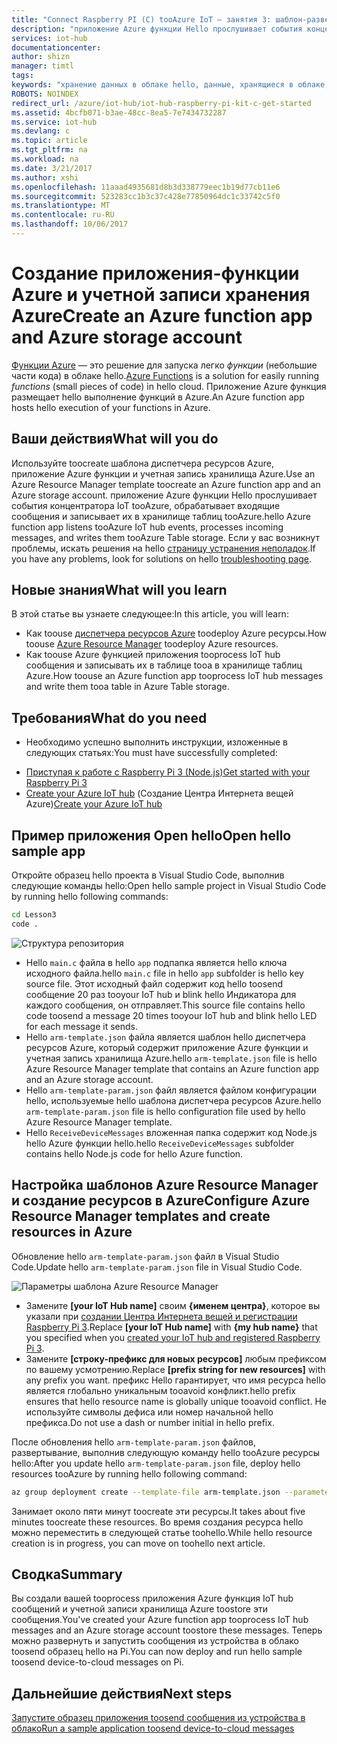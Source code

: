 ```yaml
---
title: "Connect Raspberry PI (C) tooAzure IoT — занятия 3: шаблон-развертывание | Документы Microsoft"
description: "приложение Azure функции Hello прослушивает события концентратора IoT tooAzure, обрабатывает входящие сообщения и записывает их в хранилище таблиц tooAzure."
services: iot-hub
documentationcenter: 
author: shizn
manager: timtl
tags: 
keywords: "хранение данных в облаке hello, данные, хранящиеся в облаке, iot облачной службы"
ROBOTS: NOINDEX
redirect_url: /azure/iot-hub/iot-hub-raspberry-pi-kit-c-get-started
ms.assetid: 4bcfb071-b3ae-48cc-8ea5-7e7434732287
ms.service: iot-hub
ms.devlang: c
ms.topic: article
ms.tgt_pltfrm: na
ms.workload: na
ms.date: 3/21/2017
ms.author: xshi
ms.openlocfilehash: 11aaad4935681d8b3d338779eec1b19d77cb11e6
ms.sourcegitcommit: 523283cc1b3c37c428e77850964dc1c33742c5f0
ms.translationtype: MT
ms.contentlocale: ru-RU
ms.lasthandoff: 10/06/2017
---
```

# <a name="create-an-azure-function-app-and-azure-storage-account"></a><span data-ttu-id="19898-104">Создание приложения-функции Azure и учетной записи хранения Azure</span><span class="sxs-lookup"><span data-stu-id="19898-104">Create an Azure function app and Azure storage account</span></span>
<span data-ttu-id="19898-105">[Функции Azure](../../articles/azure-functions/functions-overview.md) — это решение для запуска легко *функции* (небольшие части кода) в облаке hello.</span><span class="sxs-lookup"><span data-stu-id="19898-105">[Azure Functions](../../articles/azure-functions/functions-overview.md) is a solution for easily running *functions* (small pieces of code) in hello cloud.</span></span> <span data-ttu-id="19898-106">Приложение Azure функция размещает hello выполнение функций в Azure.</span><span class="sxs-lookup"><span data-stu-id="19898-106">An Azure function app hosts hello execution of your functions in Azure.</span></span>

## <a name="what-will-you-do"></a><span data-ttu-id="19898-107">Ваши действия</span><span class="sxs-lookup"><span data-stu-id="19898-107">What will you do</span></span>
<span data-ttu-id="19898-108">Используйте toocreate шаблона диспетчера ресурсов Azure, приложение Azure функции и учетная запись хранилища Azure.</span><span class="sxs-lookup"><span data-stu-id="19898-108">Use an Azure Resource Manager template toocreate an Azure function app and an Azure storage account.</span></span> <span data-ttu-id="19898-109">приложение Azure функции Hello прослушивает события концентратора IoT tooAzure, обрабатывает входящие сообщения и записывает их в хранилище таблиц tooAzure.</span><span class="sxs-lookup"><span data-stu-id="19898-109">hello Azure function app listens tooAzure IoT hub events, processes incoming messages, and writes them tooAzure Table storage.</span></span> <span data-ttu-id="19898-110">Если у вас возникнут проблемы, искать решения на hello [страницу устранения неполадок](iot-hub-raspberry-pi-kit-c-troubleshooting.md).</span><span class="sxs-lookup"><span data-stu-id="19898-110">If you have any problems, look for solutions on hello [troubleshooting page](iot-hub-raspberry-pi-kit-c-troubleshooting.md).</span></span>

## <a name="what-will-you-learn"></a><span data-ttu-id="19898-111">Новые знания</span><span class="sxs-lookup"><span data-stu-id="19898-111">What will you learn</span></span>
<span data-ttu-id="19898-112">В этой статье вы узнаете следующее:</span><span class="sxs-lookup"><span data-stu-id="19898-112">In this article, you will learn:</span></span>
* <span data-ttu-id="19898-113">Как toouse [диспетчера ресурсов Azure](../../articles/azure-resource-manager/resource-group-overview.md) toodeploy Azure ресурсы.</span><span class="sxs-lookup"><span data-stu-id="19898-113">How toouse [Azure Resource Manager](../../articles/azure-resource-manager/resource-group-overview.md) toodeploy Azure resources.</span></span>
* <span data-ttu-id="19898-114">Как toouse Azure функцией приложения tooprocess IoT hub сообщения и записывать их в таблице tooa в хранилище таблиц Azure.</span><span class="sxs-lookup"><span data-stu-id="19898-114">How toouse an Azure function app tooprocess IoT hub messages and write them tooa table in Azure Table storage.</span></span>

## <a name="what-do-you-need"></a><span data-ttu-id="19898-115">Требования</span><span class="sxs-lookup"><span data-stu-id="19898-115">What do you need</span></span>
* <span data-ttu-id="19898-116">Необходимо успешно выполнить инструкции, изложенные в следующих статьях:</span><span class="sxs-lookup"><span data-stu-id="19898-116">You must have successfully completed:</span></span>
- [<span data-ttu-id="19898-117">Приступая к работе с Raspberry Pi 3 (Node.js)</span><span class="sxs-lookup"><span data-stu-id="19898-117">Get started with your Raspberry Pi 3</span></span>](iot-hub-raspberry-pi-kit-c-get-started.md)
- <span data-ttu-id="19898-118">[Create your Azure IoT hub](iot-hub-raspberry-pi-kit-c-get-started.md) (Создание Центра Интернета вещей Azure)</span><span class="sxs-lookup"><span data-stu-id="19898-118">[Create your Azure IoT hub](iot-hub-raspberry-pi-kit-c-get-started.md)</span></span>

## <a name="open-hello-sample-app"></a><span data-ttu-id="19898-119">Пример приложения Open hello</span><span class="sxs-lookup"><span data-stu-id="19898-119">Open hello sample app</span></span>
<span data-ttu-id="19898-120">Откройте образец hello проекта в Visual Studio Code, выполнив следующие команды hello:</span><span class="sxs-lookup"><span data-stu-id="19898-120">Open hello sample project in Visual Studio Code by running hello following commands:</span></span>

```bash
cd Lesson3
code .
```

![Структура репозитория](media/iot-hub-raspberry-pi-lessons/lesson3/repo_structure_c.png)

* <span data-ttu-id="19898-122">Hello `main.c` файла в hello `app` подпапка является hello ключа исходного файла.</span><span class="sxs-lookup"><span data-stu-id="19898-122">hello `main.c` file in hello `app` subfolder is hello key source file.</span></span> <span data-ttu-id="19898-123">Этот исходный файл содержит код hello toosend сообщение 20 раз tooyour IoT hub и blink hello Индикатора для каждого сообщения, он отправляет.</span><span class="sxs-lookup"><span data-stu-id="19898-123">This source file contains hello code toosend a message 20 times tooyour IoT hub and blink hello LED for each message it sends.</span></span>
* <span data-ttu-id="19898-124">Hello `arm-template.json` файла является шаблон hello диспетчера ресурсов Azure, который содержит приложение Azure функции и учетная запись хранилища Azure.</span><span class="sxs-lookup"><span data-stu-id="19898-124">hello `arm-template.json` file is hello Azure Resource Manager template that contains an Azure function app and an Azure storage account.</span></span>
* <span data-ttu-id="19898-125">Hello `arm-template-param.json` файл является файлом конфигурации hello, используемые hello шаблона диспетчера ресурсов Azure.</span><span class="sxs-lookup"><span data-stu-id="19898-125">hello `arm-template-param.json` file is hello configuration file used by hello Azure Resource Manager template.</span></span>
* <span data-ttu-id="19898-126">Hello `ReceiveDeviceMessages` вложенная папка содержит код Node.js hello Azure функции hello.</span><span class="sxs-lookup"><span data-stu-id="19898-126">hello `ReceiveDeviceMessages` subfolder contains hello Node.js code for hello Azure function.</span></span>

## <a name="configure-azure-resource-manager-templates-and-create-resources-in-azure"></a><span data-ttu-id="19898-127">Настройка шаблонов Azure Resource Manager и создание ресурсов в Azure</span><span class="sxs-lookup"><span data-stu-id="19898-127">Configure Azure Resource Manager templates and create resources in Azure</span></span>
<span data-ttu-id="19898-128">Обновление hello `arm-template-param.json` файл в Visual Studio Code.</span><span class="sxs-lookup"><span data-stu-id="19898-128">Update hello `arm-template-param.json` file in Visual Studio Code.</span></span>

![Параметры шаблона Azure Resource Manager](media/iot-hub-raspberry-pi-lessons/lesson3/arm_para_c.png)

* <span data-ttu-id="19898-130">Замените **[your IoT Hub name]** своим **{именем центра}**, которое вы указали при [создании Центра Интернета вещей и регистрации Raspberry Pi 3](iot-hub-raspberry-pi-kit-c-lesson2-prepare-azure-iot-hub.md).</span><span class="sxs-lookup"><span data-stu-id="19898-130">Replace **[your IoT Hub name]** with **{my hub name}** that you specified when you [created your IoT hub and registered Raspberry Pi 3](iot-hub-raspberry-pi-kit-c-lesson2-prepare-azure-iot-hub.md).</span></span>
* <span data-ttu-id="19898-131">Замените **[строку-префикс для новых ресурсов]** любым префиксом по вашему усмотрению.</span><span class="sxs-lookup"><span data-stu-id="19898-131">Replace **[prefix string for new resources]** with any prefix you want.</span></span> <span data-ttu-id="19898-132">префикс Hello гарантирует, что имя ресурса hello является глобально уникальным tooavoid конфликт.</span><span class="sxs-lookup"><span data-stu-id="19898-132">hello prefix ensures that hello resource name is globally unique tooavoid conflict.</span></span> <span data-ttu-id="19898-133">Не используйте символы дефиса или номер начальной hello префикса.</span><span class="sxs-lookup"><span data-stu-id="19898-133">Do not use a dash or number initial in hello prefix.</span></span>

<span data-ttu-id="19898-134">После обновления hello `arm-template-param.json` файлов, развертывание, выполнив следующую команду hello tooAzure ресурсы hello:</span><span class="sxs-lookup"><span data-stu-id="19898-134">After you update hello `arm-template-param.json` file, deploy hello resources tooAzure by running hello following command:</span></span>

```bash
az group deployment create --template-file arm-template.json --parameters @arm-template-param.json -g iot-sample
```

<span data-ttu-id="19898-135">Занимает около пяти минут toocreate эти ресурсы.</span><span class="sxs-lookup"><span data-stu-id="19898-135">It takes about five minutes toocreate these resources.</span></span> <span data-ttu-id="19898-136">Во время создания ресурса hello можно переместить в следующей статье toohello.</span><span class="sxs-lookup"><span data-stu-id="19898-136">While hello resource creation is in progress, you can move on toohello next article.</span></span>

## <a name="summary"></a><span data-ttu-id="19898-137">Сводка</span><span class="sxs-lookup"><span data-stu-id="19898-137">Summary</span></span>
<span data-ttu-id="19898-138">Вы создали вашей tooprocess приложения Azure функция IoT hub сообщений и учетной записи хранилища Azure toostore эти сообщения.</span><span class="sxs-lookup"><span data-stu-id="19898-138">You've created your Azure function app tooprocess IoT hub messages and an Azure storage account toostore these messages.</span></span> <span data-ttu-id="19898-139">Теперь можно развернуть и запустить сообщения из устройства в облако toosend образец hello на Pi.</span><span class="sxs-lookup"><span data-stu-id="19898-139">You can now deploy and run hello sample toosend device-to-cloud messages on Pi.</span></span>

## <a name="next-steps"></a><span data-ttu-id="19898-140">Дальнейшие действия</span><span class="sxs-lookup"><span data-stu-id="19898-140">Next steps</span></span>
[<span data-ttu-id="19898-141">Запустите образец приложения toosend сообщения из устройства в облако</span><span class="sxs-lookup"><span data-stu-id="19898-141">Run a sample application toosend device-to-cloud messages</span></span>](iot-hub-raspberry-pi-kit-c-lesson3-run-azure-blink.md)

